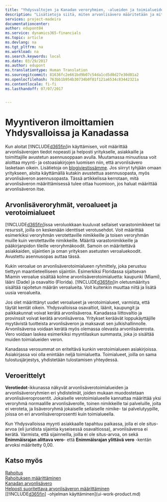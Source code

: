 ```yaml
---
title: "Yhdysvaltojen ja Kanadan veroryhmien, -alueiden ja toimialueiden määrittäminen | Microsoft Docs"
description: "Lisätietoja siitä, miten arvonlisävero määritetään ja miten veroryhmiä, veroalueita (osavaltioita, piirikuntia, kaupunkeja ja paikkakuntia) ja verojen tietoja käsitellään."
services: project-madeira
documentationcenter: 
author: edupont04
ms.service: dynamics365-financials
ms.topic: article
ms.devlang: na
ms.tgt_pltfrm: na
ms.workload: na
ms.search.keywords: local
ms.date: 03/29/2017
ms.author: edupont
ms.translationtype: Human Translation
ms.sourcegitcommit: 81636fc2e661bd9b07c54da1cd5d0d27e30d01a2
ms.openlocfilehash: 763bb1b954b30734b0f81f121a6534c83442321a
ms.contentlocale: fi-fi
ms.lasthandoff: 07/07/2017


---
```

# <a name="reporting-sales-tax-in-the-us-and-canada"></a>Myyntiveron ilmoittamien Yhdysvalloissa ja Kanadassa
Kun aloitat [!INCLUDE[d365fin](includes/d365fin_md.md)]in käyttämisen, voit määrittää arvonlisäverojen tiedot nopeasti ja helposti yritykselle, asiakkaille ja toimittajille avustetun asennusoppaan avulla. Muutamassa minuutissa voit aloittaa myynti- ja ostoasiakirjojen luomisen niin, että arvonlisävero lasketaan oikein. Lisätietoja on [blogiviestissämme](https://madeira.microsoft.com/blog/sales-tax-setup-made-easy).
Jos siirryt tyhjään omaan yritykseen, aloita käyttämällä kutakin avustettua asennusopasta, myös arvonlisäveron asennusopasta. Tässä artikkelissa kerrotaan, mitä arvonlisäveron määrittämisessä tulee ottaa huomioon, jos haluat määrittää arvonlisäveron itse.  

## <a name="tax-groups-tax-areas-and-tax-jurisdictions"></a>Arvonlisäveroryhmät, veroalueet ja verotoimialueet
[!INCLUDE[d365fin](includes/d365fin_md.md)]issa veroluokkaan kuuluvat sellaiset varastonimikkeet tai resurssit, joilla on keskenään identtiset verotusehdot. Voit määrittää esimerkiksi veroryhmän verotettaville nimikkeille ja toisen veroryhmän muille kuin verotettaville nimikkeille. Määritä varastonimikkeille ja pääkirjanpidon tileille veroryhmäkoodit. Samoin on määritettävä asiakkaiden, sijaintien ja oman yrityksen asetusten veroaluekoodit. Avustettu asennusopas auttaa tässä.  

Kukin veroalue on arvonlisäverotoimialueen ryhmittely, joka perustuu tiettyyn maantieteelliseen sijaintiin. Esimerkiksi Floridassa sijaitsevan Miamin veroalue sisältää kolme arvonlisäverotoimialuetta: kaupunki (Miami), lääni (Dade) ja osavaltio (Florida). [!INCLUDE[d365fin](includes/d365fin_md.md)]in oletusmääritys sisältää rajoitetun määrän veroalueita. Voit kuitenkin muuttaa niitä ja lisätä uusia veroalueita.  

Jos olet määrittänyt uudet veroalueet ja verotoimialueet, varmista, että täytät kentät oikein. Yhdysvalloissa osavaltiot, läänit, kaupungit ja paikkakunnat voivat kerätä arvonlisäveroa. Kanadassa liittovaltio ja provinssit voivat kerätä arvonlisäveroa. Yritykset keräävät loppukäyttäjille myytävistä tuotteista arvonlisäveron ja maksavat sen julkishallinnolle. Arvonlisäveroa voidaan kerätä myös olemassa olevasta arvonlisäverosta. Vero voidaan laskea esimerkiksi myyntilaskun summasta, joka jo sisältää muiden toimialueiden veron.  

Kanadassa verosummat on eriteltävä kunkin verotoimialueen asiakirjoissa. Asiakirjassa voi olla enintään neljä toimialuetta. Toimialueet, joilla on sama tulostusjärjestys, yhdistetään tulostamisen yhteydessä.  

## <a name="tax-details"></a>Veroerittelyt
**Verotiedot**-ikkunassa näkyvät arvonlisäverotoimialueiden ja arvonlisäveroryhmien eri yhdistelmät, joiden mukaan muodostetaan arvonlisäveroprosentit. Jokaiselle verotoimialueelle kannattaa määrittää yksi veroryhmä normaalille arvonlisäverolle, toinen nimikkeille tai palveluille, joita ei veroteta, ja lisäveroryhmä jokaiselle sellaiselle nimike- tai palvelutyypille, joissa on eri arvonlisäveroprosentti kuin toimialueella.  

Kun Yhdysvalloissa myynti asiakkaalle tapahtuu paikassa, jolla ei ole *situs*-arvoa (eli juridista sijaintia kyseisessä osavaltiossa), arvonlisäveroa ei kerätä. Varmista, että sijainneilla, joilla ei ole situs-arvoa, on sekä **Enimmäisrajan alittava vero**- että **Enimmäisrajan ylittävä vero** -kentän arvoksi määritetty 0,00.  

## <a name="see-also"></a>Katso myös
[Rahoitus](finance.md)  
[Rahoituksen määrittäminen](finance-setup-finance.md)  
[Kanadan arvonlisävero](ca-finance-tax.md)  
[Helposti suoritettava arvonlisäveron määrittäminen](https://madeira.microsoft.com/blog/sales-tax-setup-made-easy)  
[[!INCLUDE[d365fin](includes/d365fin_md.md)] -ohjelman käyttäminen](ui-work-product.md)  

